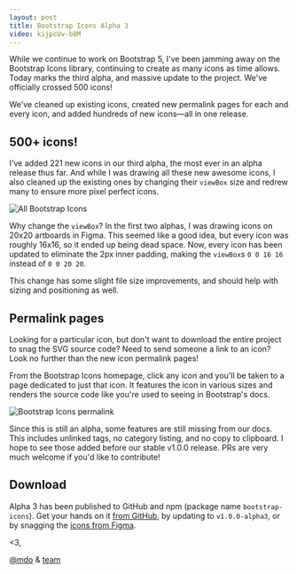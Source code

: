 ```yaml
---
layout: post
title: Bootstrap Icons Alpha 3
video: kijpcUv-b8M
---
```


While we continue to work on Bootstrap 5, I've been jamming away on the Bootstrap Icons library, continuing to create as many icons as time allows. Today marks the third alpha, and massive update to the project. We've officially crossed 500 icons!

We've cleaned up existing icons, created new permalink pages for each and every icon, and added hundreds of new icons—all in one release.

## 500+ icons!

I've added 221 new icons in our third alpha, the most ever in an alpha release thus far. And while I was drawing all these new awesome icons, I also cleaned up the existing ones by changing their `viewBox` size and redrew many to ensure more pixel perfect icons.

![All Bootstrap Icons](https://user-images.githubusercontent.com/98681/77025215-bea36900-694d-11ea-9f2d-68485c4a2543.png)

Why change the `viewBox`? In the first two alphas, I was drawing icons on 20x20 artboards in Figma. This seemed like a good idea, but every icon was roughly 16x16, so it ended up being dead space. Now, every icon has been updated to eliminate the 2px inner padding, making the `viewBox`s `0 0 16 16` instead of `0 0 20 20`.

This change has some slight file size improvements, and should help with sizing and positioning as well.

## Permalink pages

Looking for a particular icon, but don't want to download the entire project to snag the SVG source code? Need to send someone a link to an icon? Look no further than the new icon permalink pages!

From the Bootstrap Icons homepage, click any icon and you'll be taken to a page dedicated to just that icon. It features the icon in various sizes and renders the source code like you're used to seeing in Bootstrap's docs.

![Bootstrap Icons permalink](https://user-images.githubusercontent.com/98681/77024512-f8737000-694b-11ea-8e3f-791b6fe9db83.png)

Since this is still an alpha, some features are still missing from our docs. This includes unlinked tags, no category listing, and no copy to clipboard. I hope to see those added before our stable v1.0.0 release. PRs are very much welcome if you'd like to contribute!

## Download

Alpha 3 has been published to GitHub and npm (package name `bootstrap-icons`). Get your hands on it [from GitHub](https://github.com/twbs/icons/releases), by updating to `v1.0.0-alpha3`, or by snagging the [icons from Figma]().

<3,<br>

[@mdo](https://github.com/mdo) & [team](https://github.com/twbs)
